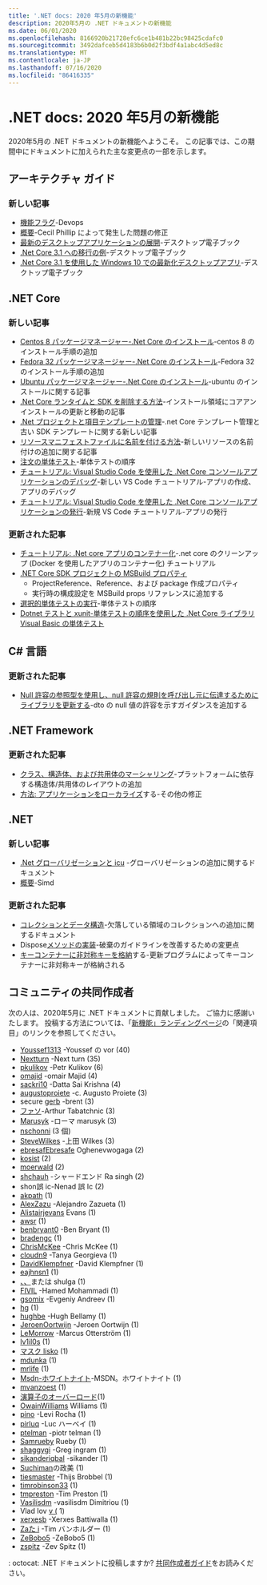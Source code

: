```yaml
---
title: '.NET docs: 2020 年5月の新機能'
description: 2020年5月の .NET ドキュメントの新機能
ms.date: 06/01/2020
ms.openlocfilehash: 8166920b21728efc6ce1b481b22bc98425cdafc0
ms.sourcegitcommit: 3492dafceb5d4183b6b0d2f3bdf4a1abc4d5ed8c
ms.translationtype: MT
ms.contentlocale: ja-JP
ms.lasthandoff: 07/16/2020
ms.locfileid: "86416335"
---
```

# <a name="net-docs-whats-new-for-may-2020"></a>.NET docs: 2020 年5月の新機能

2020年5月の .NET ドキュメントの新機能へようこそ。 この記事では、この期間中にドキュメントに加えられた主な変更点の一部を示します。

## <a name="architecture-guides"></a>アーキテクチャ ガイド

### <a name="new-articles"></a>新しい記事

- [機能フラグ](../architecture/cloud-native/feature-flags.md)-Devops
- [概要](../architecture/cloud-native/summary.md)-Cecil Phillip によって発生した問題の修正
- [最新のデスクトップアプリケーションの展開](../architecture/modernize-desktop/deploy-modern-applications.md)-デスクトップ電子ブック
- [.Net Core 3.1 への移行の例](../architecture/modernize-desktop/example-migration-core.md)-デスクトップ電子ブック
- [.Net Core 3.1 を使用した Windows 10 での最新化デスクトップアプリ](../architecture/modernize-desktop/index.md)-デスクトップ電子ブック

## <a name="net-core"></a>.NET Core

### <a name="new-articles"></a>新しい記事

- [Centos 8 パッケージマネージャー-.Net Core のインストール](../core/install/linux-package-manager-centos8.md)-centos 8 のインストール手順の追加
- [Fedora 32 パッケージマネージャー-.Net Core のインストール](../core/install/linux-package-manager-fedora32.md)-Fedora 32 のインストール手順の追加
- [Ubuntu パッケージマネージャー-.Net Core のインストール](../core/install/linux-ubuntu.md)-ubuntu のインストールに関する記事
- [.Net Core ランタイムと SDK を削除する方法](../core/install/remove-runtime-sdk-versions.md)-インストール領域にコアアンインストールの更新と移動の記事
- [.Net プロジェクトと項目テンプレートの管理](../core/install/templates.md)-.net Core テンプレート管理と古い SDK テンプレートに関する新しい記事
- [リソースマニフェストファイルに名前を付ける方法](../core/resources/manifest-file-names.md)-新しいリソースの名前付けの追加に関する記事
- [注文の単体テスト](../core/testing/order-unit-tests.md)-単体テストの順序
- [チュートリアル: Visual Studio Code を使用した .Net Core コンソールアプリケーションのデバッグ](../core/tutorials/debugging-with-visual-studio-code.md)-新しい VS Code チュートリアル-アプリの作成、アプリのデバッグ
- [チュートリアル: Visual Studio Code を使用した .Net Core コンソールアプリケーションの発行](../core/tutorials/publishing-with-visual-studio-code.md)-新規 VS Code チュートリアル-アプリの発行

### <a name="updated-articles"></a>更新された記事

- [チュートリアル: .Net core アプリのコンテナー化](../core/docker/build-container.md)-.net core のクリーンアップ (Docker を使用したアプリのコンテナー化) チュートリアル
- [.NET Core SDK プロジェクトの MSBuild プロパティ](../core/project-sdk/msbuild-props.md)
  - ProjectReference、Reference、および package 作成プロパティ
  - 実行時の構成設定を MSBuild props リファレンスに追加する
- [選択的単体テストの実行](../core/testing/selective-unit-tests.md)-単体テストの順序
- [Dotnet テストと xunit-単体テストの順序を使用した .Net Core ライブラリ Visual Basic の単体テスト](../core/testing/unit-testing-visual-basic-with-dotnet-test.md)

## <a name="c-language"></a>C# 言語

### <a name="updated-articles"></a>更新された記事

- [Null 許容の参照型を使用し、null 許容の規則を呼び出し元に伝達するためにライブラリを更新する](../csharp/nullable-migration-strategies.md)-dto の null 値の許容を示すガイダンスを追加する

## <a name="net-framework"></a>.NET Framework

### <a name="updated-articles"></a>更新された記事

- [クラス、構造体、および共用体のマーシャリング](../framework/interop/marshaling-classes-structures-and-unions.md)-プラットフォームに依存する構造体/共用体のレイアウトの追加
- [方法: アプリケーションをローカライズ](../framework/wpf/advanced/how-to-localize-an-application.md)する-その他の修正

## <a name="net"></a>.NET

### <a name="new-articles"></a>新しい記事

- [.Net グローバリゼーションと icu](../standard/globalization-localization/globalization-icu.md) -グローバリゼーションの追加に関するドキュメント
- [概要](../standard/simd.md)-Simd

### <a name="updated-articles"></a>更新された記事

- [コレクションとデータ構造](../standard/collections/index.md)-欠落している領域のコレクションへの追加に関するドキュメント
- Dispose[メソッドの実装](../standard/garbage-collection/implementing-dispose.md)-破棄のガイドラインを改善するための変更点
- [キーコンテナーに非対称キーを格納](../standard/security/how-to-store-asymmetric-keys-in-a-key-container.md)する-更新プログラムによってキーコンテナーに非対称キーが格納される

## <a name="community-contributors"></a>コミュニティの共同作成者

次の人は、2020年5月に .NET ドキュメントに貢献しました。 ご協力に感謝いたします。 投稿する方法については、「[新機能」ランディングページ](index.yml)の「関連項目」のリンクを参照してください。

- [Youssef1313](https://github.com/Youssef1313) -Youssef の vor (40)
- [Nextturn](https://github.com/NextTurn) -Next turn (35)
- [pkulikov](https://github.com/pkulikov) -Petr Kulikov (6)
- [omajid](https://github.com/omajid) -omair Majid (4)
- [sackri10](https://github.com/sackri10) -Datta Sai Krishna (4)
- [augustoproiete](https://github.com/augustoproiete) -c. Augusto Proiete (3)
- secure [gerb](https://github.com/bergerb) -brent (3)
- [ファソ](https://github.com/faso)-Arthur Tabatchnic (3)
- [Marusyk](https://github.com/Marusyk) -ローマ marusyk (3)
- [nschonni](https://github.com/nschonni) (3 個)
- [SteveWilkes](https://github.com/SteveWilkes) -上田 Wilkes (3)
- [ebresafEbresafe](https://github.com/ebresafegaga) Oghenevwogaga (2)
- [kosist](https://github.com/kosist) (2)
- [moerwald](https://github.com/moerwald) (2)
- [shchauh](https://github.com/shchauh) -シャードエンド Ra singh (2)
- shon誤 ic-Nenad 誤 Ic (2)
- [akpath](https://github.com/akpath) (1)
- [AlexZazu](https://github.com/AlexZazu) -Alejandro Zazueta (1)
- [Alistairjevans](https://github.com/alistairjevans) Evans (1)
- [awsr](https://github.com/awsr) (1)
- [benbryant0](https://github.com/benbryant0) -Ben Bryant (1)
- [bradengc](https://github.com/bradengc-github) (1)
- [ChrisMcKee](https://github.com/ChrisMcKee) -Chris McKee (1)
- [cloudn9](https://github.com/cloudn9) -Tanya Georgieva (1)
- [DavidKlempfner](https://github.com/DavidKlempfner) -David Klempfner (1)
- [eajhnsn1](https://github.com/eajhnsn1) (1)
- [、、](https://github.com/egorshulga)または shulga (1)
- [FIVIL](https://github.com/FIVIL) -Hamed Mohammadi (1)
- [gsomix](https://github.com/gsomix) -Evgeniy Andreev (1)
- [hg](https://github.com/hg) (1)
- [hughbe](https://github.com/hughbe) -Hugh Bellamy (1)
- [JeroenOortwijn](https://github.com/JeroenOortwijn) -Jeroen Oortwijn (1)
- [LeMorrow](https://github.com/LeMorrow) -Marcus Otterström (1)
- [lv1il0s](https://github.com/lv1il0s) (1)
- [マスク lisko](https://github.com/maslisko) (1)
- [mdunka](https://github.com/mdunka) (1)
- [mrlife](https://github.com/mrlife) (1)
- [Msdn-ホワイトナイト](https://github.com/MSDN-WhiteKnight)-MSDN。ホワイトナイト (1)
- [mvanzoest](https://github.com/mvanzoest) (1)
- [演算子のオーバーロード](https://github.com/OperatorOverload)(1)
- [OwainWilliams](https://github.com/OwainWilliams) Williams (1)
- [pino](https://github.com/pino) -Levi Rocha (1)
- [pirluq](https://github.com/pirluq) -Luc ハーベイ (1)
- [ptelman](https://github.com/ptelman) -piotr telman (1)
- [Samrueby](https://github.com/samrueby) Rueby (1)
- [shaggygi](https://github.com/shaggygi) -Greg ingram (1)
- [sikanderiqbal](https://github.com/sikanderiqbal) -sikander (1)
- [Suchiman](https://github.com/Suchiman)の政美 (1)
- [tiesmaster](https://github.com/tiesmaster) -Thijs Brobbel (1)
- [timrobinson33](https://github.com/timrobinson33) (1)
- [tmpreston](https://github.com/tmpreston) -Tim Preston (1)
- [Vasilisdm](https://github.com/Vasilisdm) -vasilisdm Dimitriou (1)
- Vlad Iov [v (](https://github.com/viovanov) 1)
- [xerxesb](https://github.com/xerxesb) -Xerxes Battiwalla (1)
- [Zaた i](https://github.com/Zastai) -Tim バンホルダー (1)
- [ZeBobo5](https://github.com/ZeBobo5) -ZeBobo5 (1)
- [zspitz](https://github.com/zspitz) -Zev Spitz (1)

: octocat: .NET ドキュメントに投稿しますか? [共同作成者ガイド](https://docs.microsoft.com/contribute/dotnet/dotnet-contribute)をお読みください。
